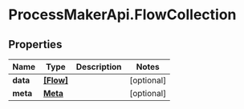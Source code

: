 # ProcessMakerApi.FlowCollection

## Properties
Name | Type | Description | Notes
------------ | ------------- | ------------- | -------------
**data** | [**[Flow]**](Flow.md) |  | [optional] 
**meta** | [**Meta**](Meta.md) |  | [optional] 


